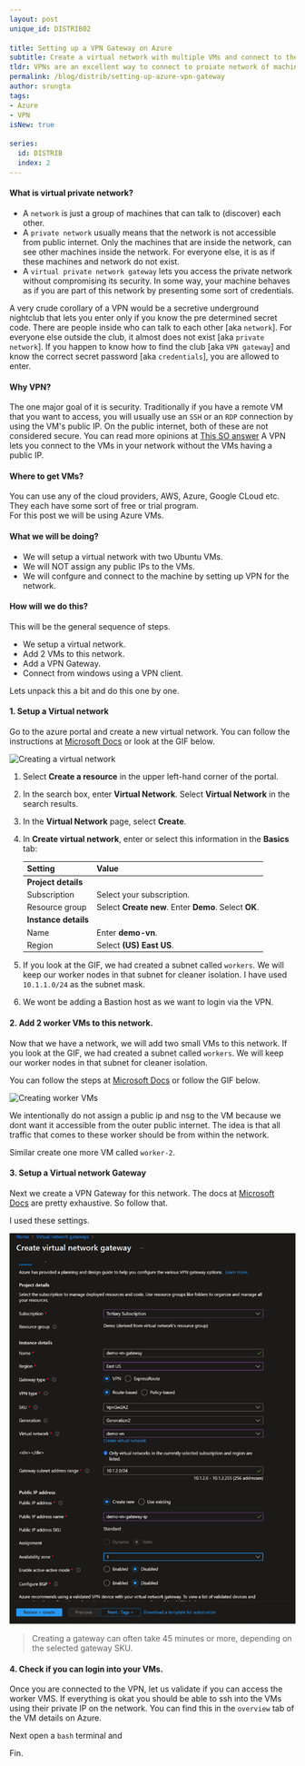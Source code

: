 ```yaml
---
layout: post
unique_id: DISTRIB02

title: Setting up a VPN Gateway on Azure
subtitle: Create a virtual network with multiple VMs and connect to them via a VPN gateway.
tldr: VPNs are an excellent way to connect to proiate network of machines that you don't want to expose to the public internet.
permalink: /blog/distrib/setting-up-azure-vpn-gateway
author: srungta
tags: 
- Azure
- VPN
isNew: true

series: 
  id: DISTRIB
  index: 2
---
```


#### What is virtual private network?
- A `network` is just a group of machines that can talk to (discover) each other.
- A `private network` usually means that the network is not accessible from public internet. Only the machines that are inside the network, can see other machines inside the network.
For everyone else, it is as if these machines and network do not exist.
- A `virtual private network gateway` lets you access the private network without compromising its security. In some way, your machine behaves as if you are part of this network by presenting some sort of credentials.

A very crude corollary of a VPN would be a secretive underground nightclub that lets you enter only if you know the pre determined secret code.
There are people inside who can talk to each other [aka `network`]. For everyone else outside the club, it almost does not exist [aka `private network`].
If you happen to know how to find the club [aka `VPN gateway`] and know the correct secret password [aka `credentials`], you are allowed to enter.

#### Why VPN?
The one major goal of it is security. Traditionally if you have a remote VM that you want to access, you will usually use an `SSH` or an `RDP` connection by using the VM's public IP. On the public internet, both of these are not considered secure. You can read more opinions at [This SO answer](https://security.stackexchange.com/questions/236603/is-it-safe-to-expose-port-22-on-a-database-vm)
A VPN lets you connect to the VMs in your network without the VMs having a public IP.

#### Where to get VMs?
You can use any of the cloud providers, AWS, Azure, Google CLoud etc.  
They each have some sort of free or trial program.  
For this post we will be using Azure VMs.

#### What we will be doing?
- We will setup a virtual network with two Ubuntu VMs.
- We will NOT assign any public IPs to the VMs.
- We will confgure and connect to the machine by setting up VPN for the network.

#### How will we do this?
This will be the general sequence of steps.

- We setup a virtual network. 
- Add 2 VMs to this network.
- Add a VPN Gateway. 
- Connect from windows using a VPN client.

Lets unpack this a bit and do this one by one.

#### 1. Setup a Virtual network
Go to the azure portal and create a new virtual network. You can follow the instructions at [Microsoft Docs](https://docs.microsoft.com/en-us/azure/virtual-network/quick-create-portal#create-a-virtual-network) or look at the GIF below. 


![Creating a virtual network](/assets/images/distrib/DISTRIB02/create-a-virtual-network.gif)

1. Select **Create a resource** in the upper left-hand corner of the portal.
1. In the search box, enter **Virtual Network**. Select **Virtual Network** in the search results.
1. In the **Virtual Network** page, select **Create**.
1. In **Create virtual network**, enter or select this information in the **Basics** tab:

    | Setting | Value |
    | ------- | ----- |
    | **Project details** |   |
    | Subscription | Select your subscription. |
    | Resource group | Select **Create new**. Enter **Demo**. Select **OK**. |
    | **Instance details** |   |
    | Name | Enter **demo-vn**. |
    | Region | Select **(US) East US**. |

1. If you look at the GIF, we had created a subnet called `workers`. We will keep our worker nodes in that subnet for cleaner isolation.
I have used `10.1.1.0/24` as the subnet mask.
1. We wont be adding a Bastion host as we want to login via the VPN.

#### 2. Add 2 worker VMs to this network.
Now that we have a network, we will add two small VMs to this network. 
If you look at the GIF, we had created a subnet called `workers`. We will keep our worker nodes in that subnet for cleaner isolation.

You can follow the steps at [Microsoft Docs](https://docs.microsoft.com/en-us/azure/virtual-network/quick-create-portal#create-virtual-machines) or follow the GIF below.


![Creating worker VMs](/assets/images/distrib/DISTRIB02/create-a-worker-vm.gif)

We intentionally do not assign a public ip and nsg to the VM because we dont want it accessible from the outer public internet.
The idea is that all traffic that comes to these worker should be from within the network.

Similar create one more VM called `worker-2`.


#### 3. Setup a Virtual network Gateway

Next we create a VPN Gateway for this network.
The docs at [Microsoft Docs](https://learn.microsoft.com/en-us/azure/vpn-gateway/vpn-gateway-howto-point-to-site-resource-manager-portal) are pretty exhaustive. So follow that.
 
I used these settings.

![Creating gateway](/assets/images/distrib/DISTRIB02/demo-vn-gateway-create.png)

> Creating a gateway can often take 45 minutes or more, depending on the selected gateway SKU.

#### 4. Check if you can login into your VMs.
Once you are connected to the VPN, let us validate if you can access the worker VMS.
If everything is okat you should be able to ssh into the VMs using their private IP on the network.
You can find this in the `overview` tab of the VM details on Azure.

Next open a `bash` terminal and 

Fin.
